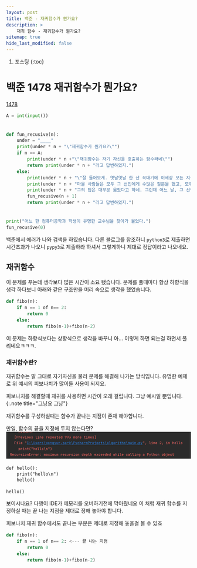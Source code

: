 ```yaml
---
layout: post
title: 백준 - 재귀함수가 뭔가요?
description: >
    재귀 함수 - 재귀함수가 뭔가요?
sitemap: true
hide_last_modified: false
---
```

1. 포스팅
{:toc}

# 백준 1478 재귀함수가 뭔가요?
[1478](https://www.acmicpc.net/problem/1478)
```python
A = int(input())


def fun_recusive(n):
    under = "____"
    print(under * n + "\"재귀함수가 뭔가요?\"")
    if n == A:
        print(under * n +"\"재귀함수는 자기 자신을 호출하는 함수라네\"")
        return print(under * n + "라고 답변하였지.")
    else:
        print(under * n + "\"잘 들어보게. 옛날옛날 한 산 꼭대기에 이세상 모든 지식을 통달한 선인이 있었어.")
        print(under * n + "마을 사람들은 모두 그 선인에게 수많은 질문을 했고, 모두 지혜롭게 대답해 주었지.")
        print(under * n + "그의 답은 대부분 옳았다고 하네. 그런데 어느 날, 그 선인에게 한 선비가 찾아와서 물었어.\"")
        fun_recusive(n + 1)
        return print(under * n + "라고 답변하였지.")


print("어느 한 컴퓨터공학과 학생이 유명한 교수님을 찾아가 물었다.")
fun_recusive(0)
```

백준에서 에러가 나와 검색을 하였습니다.
다른 블로그를 참조하니 `python3`로 제출하면 시간초과가 나오니 `pypy3`로 제출하라 하셔서 그렇게하니 제대로 정답이라고 나오네요.

## 재귀함수

이 문제를 푸는데 생각보다 많은 시간이 소요 됐습니다. 문제를 풀때마다 항상 하향식을 생각 하다보니
아래와 같은 구조만을 머리 속으로 생각을 했었습니다.
```python
def fibo(n):
    if n == 1 of n== 2:
        return 0
    else:
        return fibo(n-1)+fibo(n-2)
```

이 문제는 하향식보다는 상향식으로 생각을 바꾸니 아... 이렇게 하면 되는걸 하면서 풀리네요ㅋㅋㅋ.

### 재귀함수란?

재귀함수는 말 그대로 자기자신을 불러 문제를 해결해 나가는 방식입니다. 유명한 예제로 위 예시의 피보나치가 많이들 사용이 되지요.

피보나치를 해결할때 재귀를 사용하면 시간이 오래 걸립니다. 그냥 예시일 뿐입니다.
{:.note title="그냥요 그냥"}

재귀함수를 구성하실때는 함수가 끝나는 지점이 존재 해야합니다. 

만일, 함수의 끝을 지정해 두지 않는다면?
![img.png](img.png)
```pyhone
def hello():
    print("hello\n")
    hello()

hello()
```

보이시나요? 다행이 IDE가 메모리를 오버하기전에 막아줬네요 이 처럼 재귀 함수를 지정하실 때는 끝 나는 지점을 제대로 정해 놓아야 합니다.

피보나치 재귀 함수에서도 끝나는 부분은 제대로 지정해 놓을걸 볼 수 있죠
```python
def fibo(n):
    if n == 1 of n== 2: <--- 끝 나는 지점
        return 0
    else:
        return fibo(n-1)+fibo(n-2)
```
